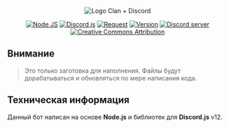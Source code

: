 <p align="center">
<img src="https://i.imgur.com/BO26Msw.jpg" alt="Logo Clan + Discord" />
</p>

<p align="center">
<a href="http://nodejs.org"><img src="https://img.shields.io/badge/Node.js-12.x-red.svg" alt="Node JS"></a>
<a href="https://discord.js.org"><img src="https://img.shields.io/badge/Discord.js-12.5.0-orange.svg" alt="Discord.js"></a>
<a href="https://www.npmjs.com/package/request"><img src="https://img.shields.io/badge/Request-2.88.2-yellow.svg" alt="Request"></a>
<a href="https://github.com/sx007/wf_rsd-bot_v12/blob/master/changelog.md"><img src="https://img.shields.io/badge/Version-12.2020.12.04-brightgreen.svg" alt="Version"></a>
<a href="https://discord.gg/PR57GzV"><img src="https://discordapp.com/api/guilds/307431674671792129/widget.png" alt="Discord server"></a>
<a href="https://discord.gg/PR57GzV"><img src="https://img.shields.io/badge/license-CC%20BY-%23373737" alt="Creative Commons Attribution"></a>
</p>

## Внимание
> Это только заготовка для наполнения. Файлы будут дорабатываться и обновляться по мере написания кода.

## Техническая информация
Данный бот написан на основе __Node.js__ и библиотек для __Discord.js__ v12. 
